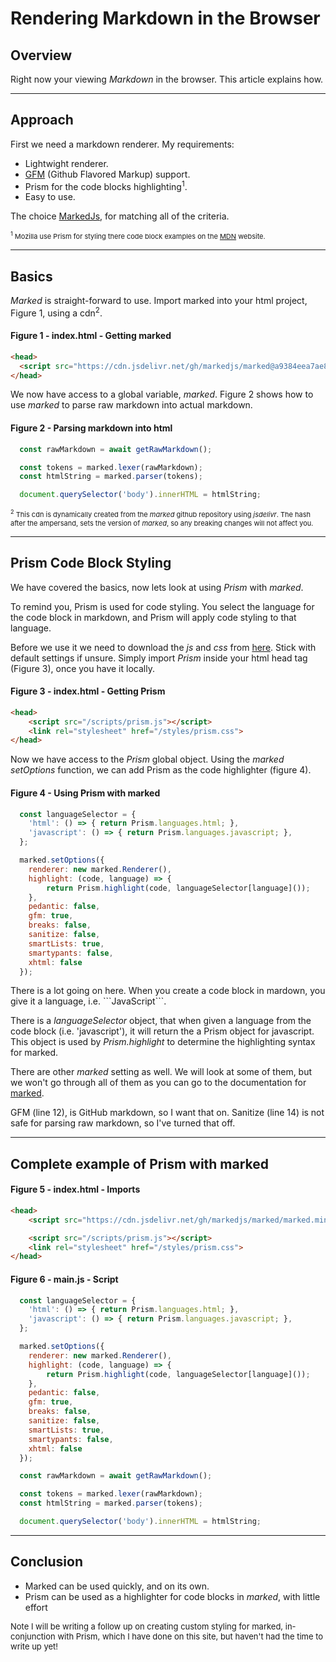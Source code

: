 # Rendering Markdown in the Browser

## Overview

Right now your viewing *Markdown* in the browser. This article explains how.

---

## Approach

First we need a markdown renderer. My requirements:
  - Lightwight renderer.
  - [GFM](https://github.github.com/gfm/) (Github Flavored Markup) support.
  - Prism for the code blocks highlighting<sup>1</sup>.
  - Easy to use.

The choice [MarkedJs](https://marked.js.org/#/README.md#README.md), for matching all of the criteria.

<span style=" font-size:11px;"><sup>1</sup> Mozilla use Prism for styling there code block examples on the [MDN](https://developer.mozilla.org/en-US/) website.</span>

---

## Basics

*Marked* is straight-forward to use. Import marked into your html project, Figure 1, using a cdn<sup>2</sup>.



#### Figure 1 - index.html - Getting marked
```html
<head>
  <script src="https://cdn.jsdelivr.net/gh/markedjs/marked@a9384eea7ae8bea6ef8a95470b315c73fdb3c189/marked.min.js"></script>;
</head>
```

We now have access to a global variable, *marked*. Figure 2 shows how to use *marked* to parse raw markdown into actual markdown.

#### Figure 2 - Parsing markdown into html
```javascript
  const rawMarkdown = await getRawMarkdown();

  const tokens = marked.lexer(rawMarkdown);
  const htmlString = marked.parser(tokens);

  document.querySelector('body').innerHTML = htmlString;
```


<span style=" font-size:11px;"><sup>2</sup> This cdn is dynamically created from the *marked* github repository using *jsdelivr*. The hash after the ampersand, sets the version of *marked*, so any breaking changes will not affect you.</span>

---

## Prism Code Block Styling

We have covered the basics, now lets look at using *Prism* with *marked*.

To remind you, Prism is used for code styling. You select the language for the code block in markdown, and Prism will apply code styling to that language.

Before we use it we need to download the *js* and *css* from [here](https://prismjs.com/download.html#themes=prism&languages=markup+css+clike+javascript). Stick with default settings if unsure. Simply import *Prism* inside your html head tag (Figure 3), once you have it locally.

#### Figure 3 - index.html - Getting Prism
```html
<head>
    <script src="/scripts/prism.js"></script>
    <link rel="stylesheet" href="/styles/prism.css">
</head>
```

Now we have access to the *Prism* global object. Using the *marked* *setOptions* function, we can add Prism as the code highlighter (figure 4). 

#### Figure 4 - Using Prism with marked
```javascript
  const languageSelector = {
    'html': () => { return Prism.languages.html; },
    'javascript': () => { return Prism.languages.javascript; },
  };

  marked.setOptions({
    renderer: new marked.Renderer(),
    highlight: (code, language) => {
        return Prism.highlight(code, languageSelector[language]());
    },
    pedantic: false,
    gfm: true,
    breaks: false,
    sanitize: false,
    smartLists: true,
    smartypants: false,
    xhtml: false
  });
```

There is a lot going on here. When you create a code block in mardown, you give it a language, i.e. \```JavaScript```.

There is a *languageSelector* object, that when given a language from the code block (i.e. 'javascript'), it will return the a Prism object for javascript. This object is used by *Prism.highlight* to determine the highlighting syntax for marked.

There are other *marked* setting as well. We will look at some of them, but we won't go through all of them as you can go to the documentation for [marked](https://marked.js.org/#/USING_ADVANCED.md#options).

GFM (line 12), is GitHub markdown, so I want that on. Sanitize (line 14) is not safe for parsing raw markdown, so I've turned that off.

---

## Complete example of Prism with marked

#### Figure 5 - index.html - Imports
```html
<head>
    <script src="https://cdn.jsdelivr.net/gh/markedjs/marked/marked.min.js"></script>;

    <script src="/scripts/prism.js"></script>
    <link rel="stylesheet" href="/styles/prism.css">
</head>
```


#### Figure 6 - main.js - Script
```javascript
  const languageSelector = {
    'html': () => { return Prism.languages.html; },
    'javascript': () => { return Prism.languages.javascript; },
  };

  marked.setOptions({
    renderer: new marked.Renderer(),
    highlight: (code, language) => {
        return Prism.highlight(code, languageSelector[language]());
    },
    pedantic: false,
    gfm: true,
    breaks: false,
    sanitize: false,
    smartLists: true,
    smartypants: false,
    xhtml: false
  });

  const rawMarkdown = await getRawMarkdown();

  const tokens = marked.lexer(rawMarkdown);
  const htmlString = marked.parser(tokens);

  document.querySelector('body').innerHTML = htmlString;
```

---

## Conclusion

  - Marked can be used quickly, and on its own.
  - Prism can be used as a highlighter for code blocks in *marked*, with little effort


<span style=" font-size:13px;">
Note I will be writing a follow up on creating custom styling for marked, in-conjunction with Prism, which I have done on this site, but haven't had the time to write up yet!</span>